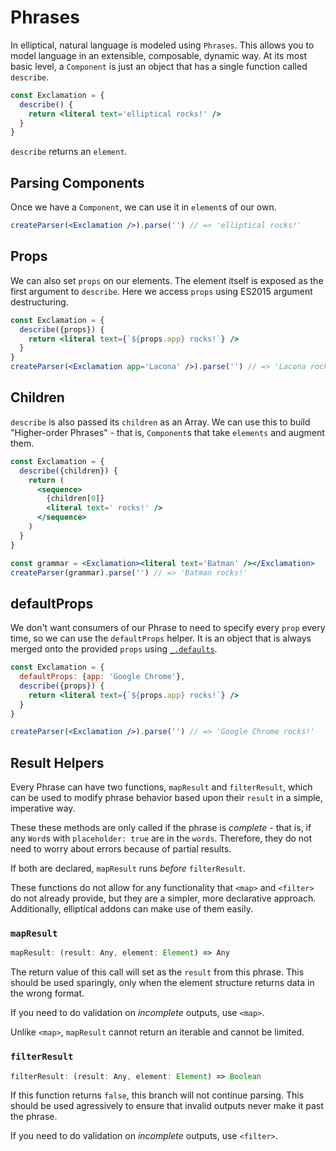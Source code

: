 # Phrases

In elliptical, natural language is modeled using `Phrases`. This allows
you to model language in an extensible, composable, dynamic way. At its most
basic level, a `Component` is just an object that has a single function
called `describe`.

```jsx
const Exclamation = {
  describe() {
    return <literal text='elliptical rocks!' />
  }
}
```

`describe` returns an `element`.

## Parsing Components

Once we have a `Component`, we can use it in `element`s of our own.

```jsx
createParser(<Exclamation />).parse('') // => 'elliptical rocks!'
```

## Props

We can also set `props` on our elements. The element itself is exposed
as the first argument to `describe`. Here we access `props` using ES2015
argument destructuring.

```jsx
const Exclamation = {
  describe({props}) {
    return <literal text={`${props.app} rocks!`} />
  }
}
createParser(<Exclamation app='Lacona' />).parse('') // => 'Lacona rocks!'
```

## Children

`describe` is also passed its `children` as an Array. We can use this
to build "Higher-order Phrases" - that is, `Component`s that take
`elements` and augment them.

```jsx
const Exclamation = {
  describe({children}) {
    return (
      <sequence>
        {children[0]}
        <literal text=' rocks!' />
      </sequence>
    )
  }
}

const grammar = <Exclamation><literal text='Batman' /></Exclamation>
createParser(grammar).parse('') // => 'Batman rocks!'
```

## defaultProps

We don't want consumers of our Phrase to need to specify every `prop` every
time, so we can use the `defaultProps` helper.
It is an object that is  always merged onto the
provided `props` using [`_.defaults`](https://lodash.com/docs#defaults).

```jsx
const Exclamation = {
  defaultProps: {app: 'Google Chrome'},
  describe({props}) {
    return <literal text={`${props.app} rocks!`} />
  }
}

createParser(<Exclamation />).parse('') // => 'Google Chrome rocks!'
```

## Result Helpers

Every Phrase can have two functions, `mapResult` and `filterResult`, which can be used
to modify phrase behavior based upon their `result` in a simple, imperative way.

These these methods are only called if the phrase is *complete* - that is,
if any `Word`s with `placeholder: true` are in the `words`. Therefore,
they do not need to worry about errors because of partial results.

If both are declared, `mapResult` runs *before* `filterResult`.

These functions do not allow for any functionality that `<map>` and `<filter>`
do not already provide, but they are a simpler, more declarative approach.
Additionally, elliptical addons can make use of them easily.

### `mapResult`

```js
mapResult: (result: Any, element: Element) => Any
```

The return value of this call will set as the `result` from this phrase. 
This should be used sparingly, only when the element structure returns
data in the wrong format.

If you need to do validation on *incomplete* outputs, use `<map>`.

Unlike `<map>`, `mapResult` cannot return an iterable and cannot be limited.

### `filterResult`

```js
filterResult: (result: Any, element: Element) => Boolean
```

If this function returns `false`, this branch will not continue parsing.
This should be used agressively to ensure that invalid outputs never make
it past the phrase.

If you need to do validation on *incomplete* outputs, use `<filter>`.
